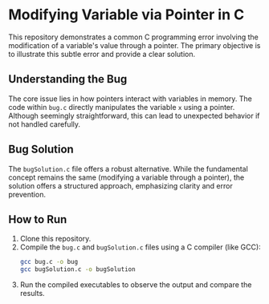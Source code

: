 # Modifying Variable via Pointer in C
This repository demonstrates a common C programming error involving the modification of a variable's value through a pointer. The primary objective is to illustrate this subtle error and provide a clear solution.

## Understanding the Bug
The core issue lies in how pointers interact with variables in memory. The code within `bug.c` directly manipulates the variable `x` using a pointer. Although seemingly straightforward, this can lead to unexpected behavior if not handled carefully.

## Bug Solution
The `bugSolution.c` file offers a robust alternative. While the fundamental concept remains the same (modifying a variable through a pointer), the solution offers a structured approach, emphasizing clarity and error prevention.

## How to Run
1. Clone this repository.
2. Compile the `bug.c` and `bugSolution.c` files using a C compiler (like GCC):
   ```bash
   gcc bug.c -o bug
   gcc bugSolution.c -o bugSolution
   ```
3. Run the compiled executables to observe the output and compare the results.